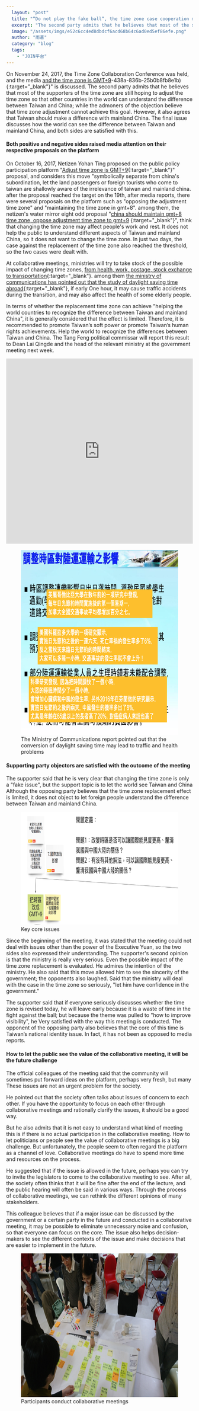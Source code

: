 ```yaml
---
  layout: "post"
  title: "”Do not play the fake ball”, the time zone case cooperation meeting is both positive and negative"
  excerpt: "The second party admits that he believes that most of the supporters of the time zone are still hoping to adjust the time zone so that other countries in the world can understand the difference between Taiwan and China; while the admoners of the objection believe that time zone adjustment cannot achieve this goal. However, it also agrees that Taiwan should make a difference with mainland China. The final issue discusses how the world can see the difference between Taiwan and mainland China, and both sides are satisfied with this."
  image: "/assets/imgs/e52c6cc4ed8dbdcf6acd68b64c6ad0ed5ef86efe.png"
  author: "雨蒼"
  category: "blog"
  tags: 
    - "JOIN平台"
---
```



On November 24, 2017, the Time Zone Collaboration Conference was held, and the media [and the time zone is GMT+9](https://join.gov.tw/idea/detail/90028e3c-f785)-438a-836b-25b0b8fb8e1b){:target=&quot;_blank&quot;}&quot; is discussed. The second party admits that he believes that most of the supporters of the time zone are still hoping to adjust the time zone so that other countries in the world can understand the difference between Taiwan and China; while the admoners of the objection believe that time zone adjustment cannot achieve this goal. However, it also agrees that Taiwan should make a difference with mainland China. The final issue discusses how the world can see the difference between Taiwan and mainland China, and both sides are satisfied with this. 

#### Both positive and negative sides raised media attention on their respective proposals on the platform

On October 16, 2017, Netizen Yohan Ting proposed on the public policy participation platform &quot;[Adjust time zone is GMT+9](https_join.gov.tw/idea/detail/90028e3c-f785-438a-836b-25b0b8fb8e1b){:target=&quot;_blank&quot;}&quot; proposal, and considers this move &quot;symbolically separate from china&#39;s subordination, let the land passengers or foreign tourists who come to taiwan are shallowly aware of the irrelevance of taiwan and mainland china. after the proposal reached the target on the 19th, after media reports, there were several proposals on the platform such as &quot;opposing the adjustment time zone&quot; and &quot;maintaining the time zone in gmt+8&quot;. among them, the netizen&#39;s water mirror eight odd proposal &quot;[china should maintain gmt+8 time zone, oppose adjustment time zone to gmt+9](https://join.gov.tw/idea/detail/ed306cd5-420c-44b6-aacc-b5061b0799dc) {:target=&quot;_blank&quot;}&quot;, think that changing the time zone may affect people&#39;s work and rest. It does not help the public to understand different aspects of Taiwan and mainland China, so it does not want to change the time zone. In just two days, the case against the replacement of the time zone also reached the threshold, so the two cases were dealt with. 

At collaborative meetings, ministries will try to take stock of the possible impact of changing time zones, [from health, work, postage, stock exchange to transportation](https://realtimeboard.com/app/board/o9j_k0utgyc=/){:target=&quot;_blank&quot;}. among them [the ministry of communications has pointed out that the study of daylight saving time abroad](https://issuu.com/pdis.tw/docs/2017-11-24________________.pptx_e7f524baa0bd0c){:target=&quot;_blank&quot;}, if early One hour, it may cause traffic accidents during the transition, and may also affect the health of some elderly people. 

In terms of whether the replacement time zone can achieve &quot;helping the world countries to recognize the difference between Taiwan and mainland China&quot;, it is generally considered that the effect is limited. Therefore, it is recommended to promote Taiwan’s soft power or promote Taiwan’s human rights achievements. Help the world to recognize the differences between Taiwan and China. The Tang Feng political commissar will report this result to Dean Lai Qingde and the head of the relevant ministry at the government meeting next week. 

 <iframe width="100%" height="500" title="Realtimeboard" src="https://realtimeboard.com/app/embed/o9J_k0UTgYc=/?&pres=1" frameborder="0" scrolling="no" allowfullscreen></iframe> 

 <figure> 
 <img src="/assets/imgs/e52c6cc4ed8dbdcf6acd68b64c6ad0ed5ef86efe.png" width="682" height="499"> 
 <figcaption> The Ministry of Communications report pointed out that the conversion of daylight saving time may lead to traffic and health problems </figcaption> 
 </figure> 

#### Supporting party objectors are satisfied with the outcome of the meeting

The supporter said that he is very clear that changing the time zone is only a &quot;fake issue&quot;, but the support topic is to let the world see Taiwan and China Although the opposing party believes that the time zone replacement effect is limited, it does not object to let foreign people understand the difference between Taiwan and mainland China. 

 <figure> 
 <img src="/assets/imgs/b9a8835b7d688465019291cd3bd5ebe767c101e9.png" width="690" height="305"> 
 <figcaption> Key core issues </figcaption> 
 </figure> 

 Since the beginning of the meeting, it was stated that the meeting could not deal with issues other than the power of the Executive Yuan, so the two sides also expressed their understanding. The supporter&#39;s second opinion is that the ministry is really very serious. Even the possible impact of the time zone replacement is evaluated. He admires the intention of the ministry. He also said that this move allowed him to see the sincerity of the government; the opponents also laughed. Said that the ministry will deal with the case in the time zone so seriously, &quot;let him have confidence in the government.&quot; 

The supporter said that if everyone seriously discusses whether the time zone is revised today, he will leave early because it is a waste of time in the fight against the ball; but because the theme was pulled to &quot;how to improve visibility&quot;, he Very satisfied with the way this meeting is conducted. The opponent of the opposing party also believes that the core of this time is Taiwan’s national identity issue. In fact, it has not been as opposed to media reports. 

#### How to let the public see the value of the collaborative meeting, it will be the future challenge

The official colleagues of the meeting said that the community will sometimes put forward ideas on the platform, perhaps very fresh, but many These issues are not an urgent problem for the society. 

He pointed out that the society often talks about issues of concern to each other. If you have the opportunity to focus on each other through collaborative meetings and rationally clarify the issues, it should be a good way. 

But he also admits that it is not easy to understand what kind of meeting this is if there is no actual participation in the collaborative meeting. How to let politicians or people see the value of collaborative meetings is a big challenge. But unfortunately, the people seem to often regard the platform as a channel of love. Collaborative meetings do have to spend more time and resources on the process. 

He suggested that if the issue is allowed in the future, perhaps you can try to invite the legislators to come to the collaborative meeting to see. After all, the society often thinks that it will be fine after the end of the lecture, and the public hearing will often be said in various ways. Through the process of collaborative meetings, we can rethink the different opinions of many stakeholders. 

This colleague believes that if a major issue can be discussed by the government or a certain party in the future and conducted in a collaborative meeting, it may be possible to eliminate unnecessary noise and confusion, so that everyone can focus on the core. The issue also helps decision-makers to see the different contexts of the issue and make decisions that are easier to implement in the future. 

 <figure> 
 <img src="/assets/imgs/791b363d0f996a9e91308e27ea5e14c8ea0c9000.JPG" width="690" height="388"> 
 <figcaption> Participants conduct collaborative meetings </figcaption> 
 </figure> 

